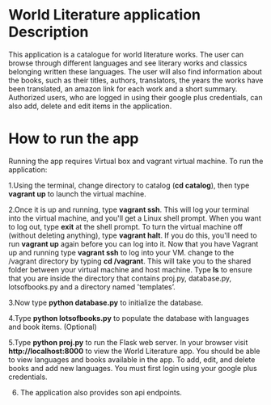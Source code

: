 # World Literature application Description
This application is a catalogue for world literature works. The user can browse through different languages and see literary works and classics belonging written these languages. The user will also find information about the books, such as their titles, authors, translators, the years the works have been translated, an amazon link for each work and a short summary.
Authorized users, who are logged in using their google plus credentials, can also add, delete and edit items in the application.


# How to run the app
Running the app requires Virtual box and vagrant virtual machine. To run the application:

1.Using the terminal, change directory to catalog (**cd catalog**), then type **vagrant up** to launch the virtual machine.

2.Once it is up and running, type **vagrant ssh**. This will log your terminal into the virtual machine, and you'll get a Linux shell prompt. When you want to log out, type **exit** at the shell prompt.  To turn the virtual machine off (without deleting anything), type **vagrant halt**. If you do this, you'll need to run **vagrant up** again before you can log into it. Now that you have Vagrant up and running type **vagrant ssh** to log into your VM.  change to the /vagrant directory by typing **cd /vagrant**. This will take you to the shared folder between your virtual machine and host machine.
Type **ls** to ensure that you are inside the directory that contains proj.py, database.py, lotsofbooks.py and a directory named 'templates’.

3.Now type **python database.py** to initialize the database.

4.Type **python lotsofbooks.py** to populate the database with languages and book items. (Optional)

5.Type **python proj.py** to run the Flask web server. In your browser visit **http://localhost:8000** to view the World Literature app.  You should be able to view languages and books available in the app. To add, edit, and delete books and add new languages. You must first login using your google plus credentials.

6. The application also provides son api endpoints.
